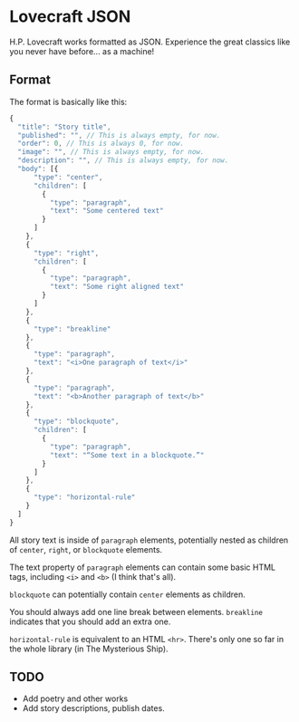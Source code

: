 # Lovecraft JSON

H.P. Lovecraft works formatted as JSON. Experience the great classics like you never have before... as a machine!

## Format

The format is basically like this:

```js
{
  "title": "Story title",
  "published": "", // This is always empty, for now.
  "order": 0, // This is always 0, for now.
  "image": "", // This is always empty, for now.
  "description": "", // This is always empty, for now.
  "body": [{
      "type": "center",
      "children": [
        {
          "type": "paragraph",
          "text": "Some centered text"
        }
      ]
    },
    {
      "type": "right",
      "children": [
        {
          "type": "paragraph",
          "text": "Some right aligned text"
        }
      ]
    },
    {
      "type": "breakline"
    },
    {
      "type": "paragraph",
      "text": "<i>One paragraph of text</i>"
    },
    {
      "type": "paragraph",
      "text": "<b>Another paragraph of text</b>"
    },
    {
      "type": "blockquote",
      "children": [
        {
          "type": "paragraph",
          "text": "“Some text in a blockquote.”"
        }
      ]
    },
    {
      "type": "horizontal-rule"
    }
  ]
}
```

All story text is inside of `paragraph` elements, potentially nested as children of `center`, `right`, or `blockquote` elements.

The text property of `paragraph` elements can contain some basic HTML tags, including `<i>` and `<b>` (I think that's all).

`blockquote` can potentially contain `center` elements as children.

You should always add one line break between elements. `breakline` indicates that you should add an extra one.

`horizontal-rule` is equivalent to an HTML `<hr>`. There's only one so far in the whole library (in The Mysterious Ship). 

## TODO

* Add poetry and other works
* Add story descriptions, publish dates.
